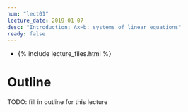 ```yaml
---
num: "lect01"
lecture_date: 2019-01-07
desc: "Introduction; Ax=b: systems of linear equations"
ready: false
---
```


* {% include lecture_files.html %}

# Outline

TODO: fill in outline for this lecture
